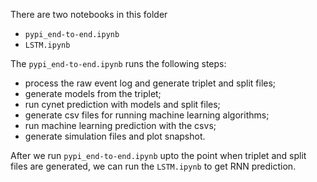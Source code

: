 There are two notebooks in this folder
- `pypi_end-to-end.ipynb`
- `LSTM.ipynb`

The `pypi_end-to-end.ipynb` runs the following steps:
- process the raw event log and generate triplet and split files;
- generate models from the triplet;
- run cynet prediction with models and split files;
- generate csv files for running machine learning algorithms;
- run machine learning prediction with the csvs;
- generate simulation files and plot snapshot.

After we run `pypi_end-to-end.ipynb` upto the point when triplet and split files are generated, we can run the `LSTM.ipynb` to get RNN prediction.
